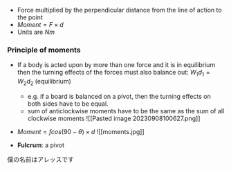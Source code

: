 - Force multiplied by the perpendicular distance from the line of action to the point
- $Moment = F\times d$
- Units are $Nm$ 

### Principle of moments

- If a body is acted upon by more than one force and it is in equilibrium then the turning effects of the forces must also balance out: $W_1d_1 = W_2d_2$ (equilibrium)
	- e.g. if a board is balanced on a pivot, then the turning effects on both sides have to be equal.
	- sum of anticlockwise moments have to be the same as the sum of all clockwise moments
![[Pasted image 20230908100627.png]]

- $Moment = fcos(90-\theta)\times d$
![[moments.jpg]]
- **Fulcrum**: a pivot

僕の名前はアレッスです
